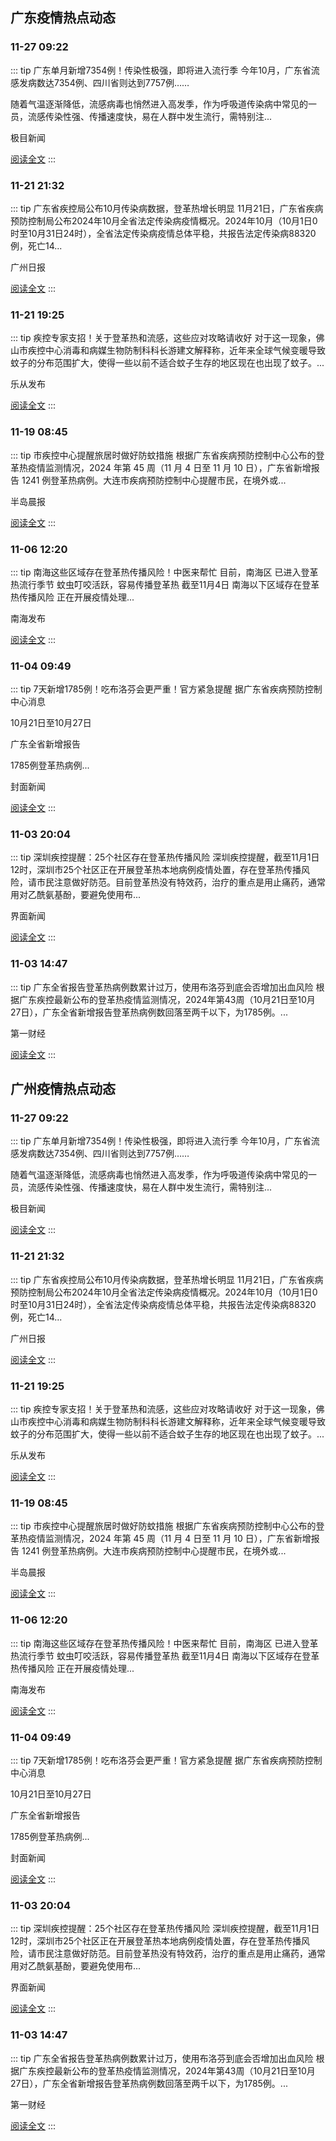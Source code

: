
## 广东疫情热点动态

  
### 11-27 09:22
::: tip 广东单月新增7354例！传染性极强，即将进入流行季
今年10月，广东省流感发病数达7354例、四川省则达到7757例……

随着气温逐渐降低，流感病毒也悄然进入高发季，作为呼吸道传染病中常见的一员，流感传染性强、传播速度快，易在人群中发生流行，需特别注...

极目新闻

[阅读全文](https://view.inews.qq.com/a/20241127A01XYK00?uid=101705948131&chlid=_qqnews_custom_search_pictext)
:::

### 11-21 21:32
::: tip 广东省疾控局公布10月传染病数据，登革热增长明显
11月21日，广东省疾病预防控制局公布2024年10月全省法定传染病疫情概况。2024年10月（10月1日0时至10月31日24时），全省法定传染病疫情总体平稳，共报告法定传染病88320例，死亡14...

广州日报

[阅读全文](https://view.inews.qq.com/a/20241121A09IMO00?uid=101705948131&chlid=_qqnews_custom_search_pictext)
:::

### 11-21 19:25
::: tip 疾控专家支招！关于登革热和流感，这些应对攻略请收好
对于这一现象，佛山市疾控中心消毒和病媒生物防制科科长游建文解释称，近年来全球气候变暖导致蚊子的分布范围扩大，使得一些以前不适合蚊子生存的地区现在也出现了蚊子。...

乐从发布

[阅读全文](https://view.inews.qq.com/a/20241121A08FKX00?uid=101705948131&chlid=_qqnews_custom_search_pictext)
:::

### 11-19 08:45
::: tip 市疾控中心提醒旅居时做好防蚊措施
根据广东省疾病预防控制中心公布的登革热疫情监测情况，2024 年第 45 周（11 月 4 日至 11 月 10 日），广东省新增报告 1241 例登革热病例。大连市疾病预防控制中心提醒市民，在境外或...

半岛晨报

[阅读全文](https://view.inews.qq.com/a/20241119A01IZC00?uid=101705948131&chlid=_qqnews_custom_search_pictext)
:::

### 11-06 12:20
::: tip 南海这些区域存在登革热传播风险！中医来帮忙
目前，南海区
已进入登革热流行季节
蚊虫叮咬活跃，容易传播登革热
截至11月4日
南海以下区域存在登革热传播风险
正在开展疫情处理...

南海发布

[阅读全文](https://view.inews.qq.com/a/20241106A048MS00?uid=101705948131&chlid=_qqnews_custom_search_pictext)
:::

### 11-04 09:49
::: tip 7天新增1785例！吃布洛芬会更严重！官方紧急提醒
据广东省疾病预防控制中心消息

10月21日至10月27日

广东全省新增报告

1785例登革热病例...

封面新闻

[阅读全文](https://view.inews.qq.com/a/20241104A023YU00?uid=101705948131&chlid=_qqnews_custom_search_pictext)
:::

### 11-03 20:04
::: tip 深圳疾控提醒：25个社区存在登革热传播风险
深圳疾控提醒，截至11月1日12时，深圳市25个社区正在开展登革热本地病例疫情处置，存在登革热传播风险，请市民注意做好防范。目前登革热没有特效药，治疗的重点是用止痛药，通常用对乙酰氨基酚，要避免使用布...

界面新闻

[阅读全文](https://view.inews.qq.com/a/20241103A065Y200?uid=101705948131&chlid=_qqnews_custom_search_pictext)
:::

### 11-03 14:47
::: tip 广东全省报告登革热病例数累计过万，使用布洛芬到底会否增加出血风险
根据广东疾控最新公布的登革热疫情监测情况，2024年第43周（10月21日至10月27日），广东全省新增报告登革热病例数回落至两千以下，为1785例。...

第一财经

[阅读全文](https://view.inews.qq.com/a/20241103A0440V00?uid=101705948131&chlid=_qqnews_custom_search_pictext)
:::


## 广州疫情热点动态

  
### 11-27 09:22
::: tip 广东单月新增7354例！传染性极强，即将进入流行季
今年10月，广东省流感发病数达7354例、四川省则达到7757例……

随着气温逐渐降低，流感病毒也悄然进入高发季，作为呼吸道传染病中常见的一员，流感传染性强、传播速度快，易在人群中发生流行，需特别注...

极目新闻

[阅读全文](https://view.inews.qq.com/a/20241127A01XYK00?uid=101705948131&chlid=_qqnews_custom_search_pictext)
:::

### 11-21 21:32
::: tip 广东省疾控局公布10月传染病数据，登革热增长明显
11月21日，广东省疾病预防控制局公布2024年10月全省法定传染病疫情概况。2024年10月（10月1日0时至10月31日24时），全省法定传染病疫情总体平稳，共报告法定传染病88320例，死亡14...

广州日报

[阅读全文](https://view.inews.qq.com/a/20241121A09IMO00?uid=101705948131&chlid=_qqnews_custom_search_pictext)
:::

### 11-21 19:25
::: tip 疾控专家支招！关于登革热和流感，这些应对攻略请收好
对于这一现象，佛山市疾控中心消毒和病媒生物防制科科长游建文解释称，近年来全球气候变暖导致蚊子的分布范围扩大，使得一些以前不适合蚊子生存的地区现在也出现了蚊子。...

乐从发布

[阅读全文](https://view.inews.qq.com/a/20241121A08FKX00?uid=101705948131&chlid=_qqnews_custom_search_pictext)
:::

### 11-19 08:45
::: tip 市疾控中心提醒旅居时做好防蚊措施
根据广东省疾病预防控制中心公布的登革热疫情监测情况，2024 年第 45 周（11 月 4 日至 11 月 10 日），广东省新增报告 1241 例登革热病例。大连市疾病预防控制中心提醒市民，在境外或...

半岛晨报

[阅读全文](https://view.inews.qq.com/a/20241119A01IZC00?uid=101705948131&chlid=_qqnews_custom_search_pictext)
:::

### 11-06 12:20
::: tip 南海这些区域存在登革热传播风险！中医来帮忙
目前，南海区
已进入登革热流行季节
蚊虫叮咬活跃，容易传播登革热
截至11月4日
南海以下区域存在登革热传播风险
正在开展疫情处理...

南海发布

[阅读全文](https://view.inews.qq.com/a/20241106A048MS00?uid=101705948131&chlid=_qqnews_custom_search_pictext)
:::

### 11-04 09:49
::: tip 7天新增1785例！吃布洛芬会更严重！官方紧急提醒
据广东省疾病预防控制中心消息

10月21日至10月27日

广东全省新增报告

1785例登革热病例...

封面新闻

[阅读全文](https://view.inews.qq.com/a/20241104A023YU00?uid=101705948131&chlid=_qqnews_custom_search_pictext)
:::

### 11-03 20:04
::: tip 深圳疾控提醒：25个社区存在登革热传播风险
深圳疾控提醒，截至11月1日12时，深圳市25个社区正在开展登革热本地病例疫情处置，存在登革热传播风险，请市民注意做好防范。目前登革热没有特效药，治疗的重点是用止痛药，通常用对乙酰氨基酚，要避免使用布...

界面新闻

[阅读全文](https://view.inews.qq.com/a/20241103A065Y200?uid=101705948131&chlid=_qqnews_custom_search_pictext)
:::

### 11-03 14:47
::: tip 广东全省报告登革热病例数累计过万，使用布洛芬到底会否增加出血风险
根据广东疾控最新公布的登革热疫情监测情况，2024年第43周（10月21日至10月27日），广东全省新增报告登革热病例数回落至两千以下，为1785例。...

第一财经

[阅读全文](https://view.inews.qq.com/a/20241103A0440V00?uid=101705948131&chlid=_qqnews_custom_search_pictext)
:::

